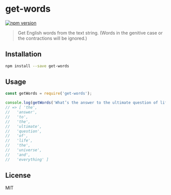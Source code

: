 # get-words

[![npm version](https://img.shields.io/npm/v/get-words.svg)](https://www.npmjs.com/package/get-words)

> Get English words from the text string. (Words in the genitive case or the contractions will be ignored.)

## Installation

```sh
npm install --save get-words
```

## Usage

```js
const getWords = require('get-words');

console.log(getWords('What’s the answer to the ultimate question of life, the universe, and everything?'));
// => [ 'the',
//   'answer',
//   'to',
//   'the',
//   'ultimate',
//   'question',
//   'of',
//   'life',
//   'the',
//   'universe',
//   'and',
//   'everything' ]
```

## License

MIT
